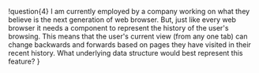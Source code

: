 !question{4}
I am currently employed by a company working on what they believe is the next generation of web browser. But, just like every web browser it needs a component to represent the history of the user's browsing. This means that the user's current view (from any one tab) can change backwards and forwards based on pages they have visited in their recent history. What underlying data structure would best represent this feature?
}
